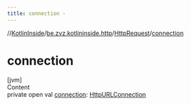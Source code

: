 ```yaml
---
title: connection -
---
```

//[KotlinInside](../../index.md)/[be.zvz.kotlininside.http](../index.md)/[HttpRequest](index.md)/[connection](connection.md)



# connection  
[jvm]  
Content  
private open val [connection](connection.md): [HttpURLConnection](https://docs.oracle.com/javase/7/docs/api/java/net/HttpURLConnection.html)  




